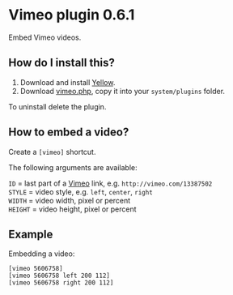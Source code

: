 Vimeo plugin 0.6.1
==================
Embed Vimeo videos.

How do I install this?
----------------------
1. Download and install [Yellow](https://github.com/datenstrom/yellow/).  
2. Download [vimeo.php](vimeo.php?raw=true), copy it into your `system/plugins` folder.  

To uninstall delete the plugin.

How to embed a video?
---------------------
Create a `[vimeo]` shortcut.
 
The following arguments are available:

`ID` = last part of a [Vimeo](http://www.vimeo.com) link, e.g. `http://vimeo.com/13387502`  
`STYLE` = video style, e.g. `left`, `center`, `right`  
`WIDTH` = video width, pixel or percent  
`HEIGHT` = video height, pixel or percent   
 
Example
-------
Embedding a video:

    [vimeo 5606758]
    [vimeo 5606758 left 200 112]
    [vimeo 5606758 right 200 112]